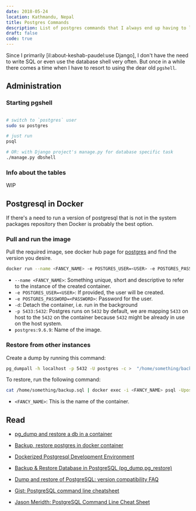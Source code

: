 ```yaml
---
date: 2018-05-24
location: Kathmandu, Nepal
title: Postgres Commands
description: List of postgres commands that I always end up having to look up
draft: false
code: true
---
```


Since I primarily [il:about-keshab-paudel:use Django], I don't have
the need to write SQL or even use the database shell very often. But
once in a while there comes a time when I have to resort to using the
dear old `pgshell`.


## Administration

### Starting pgshell

```bash

# switch to `postgres` user
sudo su postgres

# just run
psql

# OR: with Django project's manage.py for database specific task
./manage.py dbshell

```

### Info about the tables

WIP

## Postgresql in Docker

If there's a need to run a version of postgresql that is not in the
system packages repository then Docker is probably the best option.


### Pull and run the image

Pull the required image, see docker hub page for
[postgres](https://hub.docker.com/_/postgres/) and find the version
you desire.

```bash
docker run --name <FANCY_NAME> -e POSTGRES_USER=<USER> -e POSTGRES_PASSWORD=<PASSWORD> -d -p 5433:5432 postgres:9.6.9
```

* `--name <FANCY_NAME>`: Something unique, short and descriptive to
  refer to the instance of the created container.
* `-e POSTGRES_USER=<USER>`: If provided, the user will be created.
* `-e POSTGRES_PASSWORD=<PASSWORD>`: Password for the user.
* `-d`: Detach the container, i.e. run in the background
* `-p 5433:5432`: Postgres runs on `5432` by default, we are mapping
  `5433` on host to the `5432` on the container because `5432` might
  be already in use on the host system.
* `postgres:9.6.9`: Name of the image.


### Restore from other instances

Create a dump by running this command:


```bash
pg_dumpall -h localhost -p 5432 -U postgres -c >  "/home/something/backup.sql"
```

To restore, run the following command:

```bash
cat /home/something/backup.sql | docker exec -i <FANCY_NAME> psql -Upostgres
```

* `<FANCY_NAME>`: This is the name of the container.


## Read

* [pg_dump and restore a db in a
  container](http://durandom.de/docker/postgres/2016/12/20/pg_dump/)
* [Backup, restore postgres in docker
  container](https://gist.github.com/gilyes/525cc0f471aafae18c3857c27519fc4b)
* [Dockerized Postgresql Development
  Environment](https://ryaneschinger.com/blog/dockerized-postgresql-development-environment/)
* [Backup & Restore Database in PostgreSQL
  (pg_dump,pg_restore)](https://www.mkyong.com/database/backup-restore-database-in-postgresql-pg_dumppg_restore/)
* [Dump and restore of PostgreSQL: version compatibility
  FAQ](https://pgolub.wordpress.com/2013/11/19/dump-and-restore-of-postgresql-version-compatibility-faq/)

* [Gist: PostgreSQL command line cheatsheet](https://gist.github.com/Kartones/dd3ff5ec5ea238d4c546)
* [Jason Meridth: PostgreSQL Command Line Cheat Sheet](https://blog.jasonmeridth.com/posts/postgresql-command-line-cheat-sheet/)

